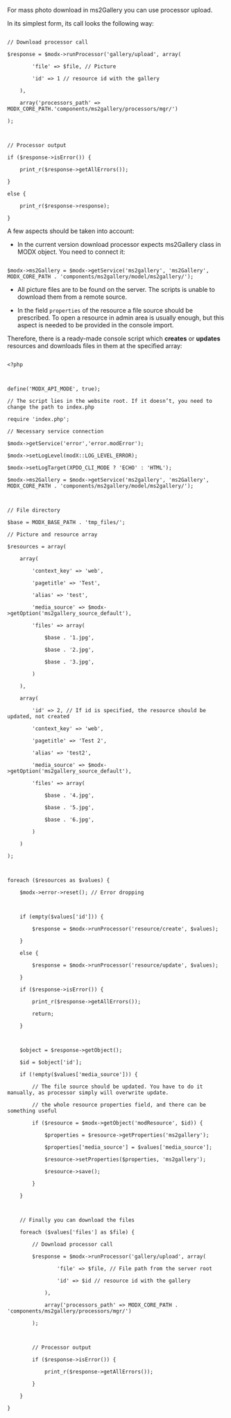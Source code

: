 For mass photo download in ms2Gallery you can use processor upload. 



In its simplest form, its call looks the following way: 

```

// Download processor call

$response = $modx->runProcessor('gallery/upload', array(

        'file' => $file, // Picture

        'id' => 1 // resource id with the gallery

    ),

    array('processors_path' => MODX_CORE_PATH.'components/ms2gallery/processors/mgr/')

);



// Processor output

if ($response->isError()) {

    print_r($response->getAllErrors());

}

else {

    print_r($response->response);

}

```



A few aspects should be taken into account:



*  In the current version download processor expects ms2Gallery class in MODX object.  You need to connect it:

```

$modx->ms2Gallery = $modx->getService('ms2gallery', 'ms2Gallery', MODX_CORE_PATH . 'components/ms2gallery/model/ms2gallery/');

```

* All picture files are to be found on the server. The scripts is unable to download them from a remote source. 

* In the field `properties` of the resource a file source should be prescribed. To open a resource in admin area is usually enough, but this aspect is needed to be provided in the console import. 



Therefore, there is a ready-made console script which **creates** or **updates** resources and downloads files in them at the specified array:

```

<?php



define('MODX_API_MODE', true);

// The script lies in the website root. If it doesn’t, you need to change the path to index.php 

require 'index.php';

// Necessary service connection 

$modx->getService('error','error.modError');

$modx->setLogLevel(modX::LOG_LEVEL_ERROR);

$modx->setLogTarget(XPDO_CLI_MODE ? 'ECHO' : 'HTML');

$modx->ms2Gallery = $modx->getService('ms2gallery', 'ms2Gallery', MODX_CORE_PATH . 'components/ms2gallery/model/ms2gallery/');



// File directory

$base = MODX_BASE_PATH . 'tmp_files/';

// Picture and resource array

$resources = array(

    array(

        'context_key' => 'web',

        'pagetitle' => 'Test',

        'alias' => 'test',

        'media_source' => $modx->getOption('ms2gallery_source_default'),

        'files' => array(

            $base . '1.jpg',

            $base . '2.jpg',

            $base . '3.jpg',

        )

    ),

    array(

        'id' => 2, // If id is specified, the resource should be updated, not created 

        'context_key' => 'web',

        'pagetitle' => 'Test 2',

        'alias' => 'test2',

        'media_source' => $modx->getOption('ms2gallery_source_default'),

        'files' => array(

            $base . '4.jpg',

            $base . '5.jpg',

            $base . '6.jpg',

        )

    )

);



foreach ($resources as $values) {

    $modx->error->reset(); // Error dropping

    

    if (empty($values['id'])) {

        $response = $modx->runProcessor('resource/create', $values);

    }

    else {

        $response = $modx->runProcessor('resource/update', $values);

    }

    if ($response->isError()) {

        print_r($response->getAllErrors());

        return;

    }

    

    $object = $response->getObject();

    $id = $object['id'];

    if (!empty($values['media_source'])) {

        // The file source should be updated. You have to do it manually, as processor simply will overwrite update. 

        // the whole resource properties field, and there can be something useful 

        if ($resource = $modx->getObject('modResource', $id)) {

            $properties = $resource->getProperties('ms2gallery');

            $properties['media_source'] = $values['media_source'];

            $resource->setProperties($properties, 'ms2gallery');

            $resource->save();

        }

    }

    

    // Finally you can download the files

    foreach ($values['files'] as $file) {

        // Download processor call

        $response = $modx->runProcessor('gallery/upload', array(

                'file' => $file, // File path from the server root

                'id' => $id // resource id with the gallery 

            ),

            array('processors_path' => MODX_CORE_PATH . 'components/ms2gallery/processors/mgr/')

        );

        

        // Processor output

        if ($response->isError()) {

            print_r($response->getAllErrors());

        }

    }

}

```
